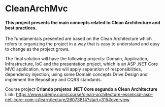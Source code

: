 # CleanArchMvc

#### This project presents the main concepts related to Clean Architecture and best practices.

The fundamentals presented are based on the Clean Architecture which refers to organizing the project in a way that is easy to understand and easy to change as the project grows.

The final solution will have the following projects: Domain, Application, Infrastructure, IoC and the presentation project, which is an ASP .NET Core MVC application, where we will apply separation of responsibilities, dependency injection, using some Domain concepts Drive Design and implement the Repository and CQRS standards.

Course project **Criando projetos .NET Core segundo a Clean Architecture**  Link: https://www.udemy.com/course/clean-architecture-essencial-asp-net-core-com-c/learn/lecture/26073814?start=315#overview
